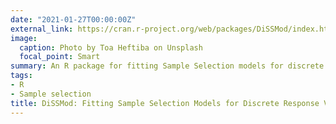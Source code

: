 ```yaml
---
date: "2021-01-27T00:00:00Z"
external_link: https://cran.r-project.org/web/packages/DiSSMod/index.html
image:
  caption: Photo by Toa Heftiba on Unsplash
  focal_point: Smart
summary: An R package for fitting Sample Selection models for discrete response variables
tags:
- R
- Sample selection
title: DiSSMod: Fitting Sample Selection Models for Discrete Response Variables
---
```


